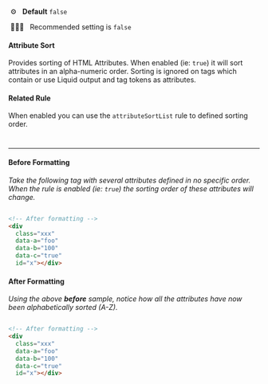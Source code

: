 &nbsp;⚙️&nbsp;&nbsp;&nbsp;**Default** `false`

&nbsp;💁🏽‍♀️&nbsp;&nbsp;&nbsp;Recommended setting is `false`

#### Attribute Sort

Provides sorting of HTML Attributes. When enabled (ie: `true`) it will sort attributes in an alpha-numeric order. Sorting is ignored on tags which contain or use Liquid output and tag tokens as attributes.

#### Related Rule

When enabled you can use the `attributeSortList` rule to defined sorting order.

#

---


#### Before Formatting

_Take the following tag with several attributes defined in no specific order. When the rule is enabled (ie: `true`) the sorting order of these attributes will change._

```html

<!-- After formatting -->
<div
  class="xxx"
  data-a="foo"
  data-b="100"
  data-c="true"
  id="x"></div>


```

#### After Formatting

_Using the above **before** sample, notice how all the attributes have now been alphabetically sorted (A-Z)._

```html

<!-- After formatting -->
<div
  class="xxx"
  data-a="foo"
  data-b="100"
  data-c="true"
  id="x"></div>


```
